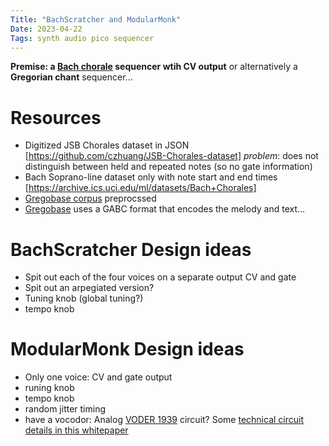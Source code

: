 ```yaml
---
Title: "BachScratcher and ModularMonk"
Date: 2023-04-22
Tags: synth audio pico sequencer
---
```


**Premise:  a [Bach chorale](https://bach-chorales.com/BachChorales.htm) sequencer wtih CV output** or alternatively a **Gregorian chant** sequencer...

# Resources

* Digitized JSB Chorales dataset in JSON [https://github.com/czhuang/JSB-Chorales-dataset] *problem*: does not distinguish between held and repeated notes (so no gate information)
* Bach Soprano-line dataset only with note start and end times [https://archive.ics.uci.edu/ml/datasets/Bach+Chorales]
* [Gregobase corpus](https://github.com/bacor/gregobasecorpus) preprocssed
* [Gregobase](https://gregobase.selapa.net/chant.php?id=16787) uses a GABC format that encodes the melody and text...

# BachScratcher Design ideas

* Spit out each of the four voices on a separate output CV and gate 
* Spit out an arpegiated version?
* Tuning knob (global tuning?)
* tempo knob

# ModularMonk Design ideas

* Only one voice:  CV and gate output
* runing knob
* tempo knob
* random jitter timing
* have a vocodor: Analog [VODER 1939](https://en.wikipedia.org/wiki/Voder) circuit?  Some [technical circuit details in this whitepaper](https://www.specialtyansweringservice.net/wp-content/uploads/resources_papers/what-is-the-voder/The-Voder.pdf) 
